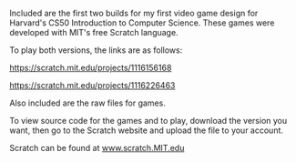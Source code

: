 Included are the first two builds for my first video game design for Harvard's CS50 Introduction to Computer Science. 
These games were developed with MIT's free Scratch language.

To play both versions, the links are as follows:

https://scratch.mit.edu/projects/1116156168

https://scratch.mit.edu/projects/1116226463

Also included are the raw files for games.

To view source code for the games and to play, download the version you want, then go to the Scratch website and upload the file to your account.

Scratch can be found at www.scratch.MIT.edu
